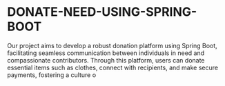 # DONATE-NEED-USING-SPRING-BOOT
Our project aims to develop a robust donation platform using Spring Boot, facilitating seamless communication between individuals in need and compassionate contributors. Through this platform, users can donate essential items such as clothes, connect with recipients, and make secure payments, fostering a culture o
